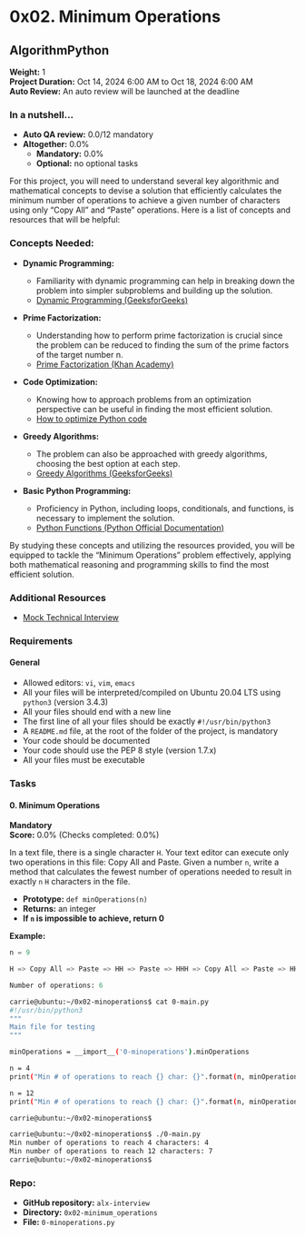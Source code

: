 # 0x02. Minimum Operations

## AlgorithmPython

**Weight:** 1  
**Project Duration:** Oct 14, 2024 6:00 AM to Oct 18, 2024 6:00 AM  
**Auto Review:** An auto review will be launched at the deadline

### In a nutshell…

- **Auto QA review:** 0.0/12 mandatory
- **Altogether:** 0.0%
  - **Mandatory:** 0.0%
  - **Optional:** no optional tasks

For this project, you will need to understand several key algorithmic and mathematical concepts to devise a solution that efficiently calculates the minimum number of operations to achieve a given number of characters using only “Copy All” and “Paste” operations. Here is a list of concepts and resources that will be helpful:

### Concepts Needed:

- **Dynamic Programming:**

  - Familiarity with dynamic programming can help in breaking down the problem into simpler subproblems and building up the solution.
  - [Dynamic Programming (GeeksforGeeks)](https://www.geeksforgeeks.org/dynamic-programming/)

- **Prime Factorization:**

  - Understanding how to perform prime factorization is crucial since the problem can be reduced to finding the sum of the prime factors of the target number n.
  - [Prime Factorization (Khan Academy)](https://www.khanacademy.org/math/algebra/x2f8bb11595b61c86:division/x2f8bb11595b61c86:prime-factorization/v/prime-factorization)

- **Code Optimization:**

  - Knowing how to approach problems from an optimization perspective can be useful in finding the most efficient solution.
  - [How to optimize Python code](https://realpython.com/python-performance/)

- **Greedy Algorithms:**

  - The problem can also be approached with greedy algorithms, choosing the best option at each step.
  - [Greedy Algorithms (GeeksforGeeks)](https://www.geeksforgeeks.org/greedy-algorithms/)

- **Basic Python Programming:**
  - Proficiency in Python, including loops, conditionals, and functions, is necessary to implement the solution.
  - [Python Functions (Python Official Documentation)](https://docs.python.org/3/tutorial/controlflow.html#defining-functions)

By studying these concepts and utilizing the resources provided, you will be equipped to tackle the “Minimum Operations” problem effectively, applying both mathematical reasoning and programming skills to find the most efficient solution.

### Additional Resources

- [Mock Technical Interview](https://www.pramp.com/)

### Requirements

#### General

- Allowed editors: `vi`, `vim`, `emacs`
- All your files will be interpreted/compiled on Ubuntu 20.04 LTS using `python3` (version 3.4.3)
- All your files should end with a new line
- The first line of all your files should be exactly `#!/usr/bin/python3`
- A `README.md` file, at the root of the folder of the project, is mandatory
- Your code should be documented
- Your code should use the PEP 8 style (version 1.7.x)
- All your files must be executable

### Tasks

#### 0. Minimum Operations

**Mandatory**  
**Score:** 0.0% (Checks completed: 0.0%)

In a text file, there is a single character `H`. Your text editor can execute only two operations in this file: Copy All and Paste. Given a number `n`, write a method that calculates the fewest number of operations needed to result in exactly `n` `H` characters in the file.

- **Prototype:** `def minOperations(n)`
- **Returns:** an integer
- **If `n` is impossible to achieve, return 0**

**Example:**

```python
n = 9

H => Copy All => Paste => HH => Paste => HHH => Copy All => Paste => HHHHHH => Paste => HHHHHHHHH

Number of operations: 6
```

```bash
carrie@ubuntu:~/0x02-minoperations$ cat 0-main.py
#!/usr/bin/python3
"""
Main file for testing
"""

minOperations = __import__('0-minoperations').minOperations

n = 4
print("Min # of operations to reach {} char: {}".format(n, minOperations(n)))

n = 12
print("Min # of operations to reach {} char: {}".format(n, minOperations(n)))

carrie@ubuntu:~/0x02-minoperations$

carrie@ubuntu:~/0x02-minoperations$ ./0-main.py
Min number of operations to reach 4 characters: 4
Min number of operations to reach 12 characters: 7
carrie@ubuntu:~/0x02-minoperations$
```

### Repo:

- **GitHub repository:** `alx-interview`
- **Directory:** `0x02-minimum_operations`
- **File:** `0-minoperations.py`
